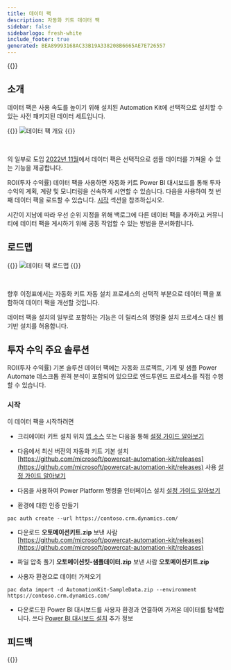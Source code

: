 ```yaml
---
title: 데이터 팩
description: 자동화 키트 데이터 팩
sidebar: false
sidebarlogo: fresh-white
include_footer: true
generated: BEA89993168AC33B19A338208B6665AE7E726557
---
```


{{<toc>}}

## 소개

데이터 팩은 사용 속도를 높이기 위해 설치된 Automation Kit에 선택적으로 설치할 수 있는 사전 패키지된 데이터 세트입니다.

{{<border>}}
![데이터 팩 개요](https://powercat-automation-kit.azureedge.net/releases/november-2022/DataPacks.svg)
{{</border>}}

<br/>

의 일부로 도입 [2022년 11월](/ko/releases/november-2022)에서 데이터 팩은 선택적으로 샘플 데이터를 가져올 수 있는 기능을 제공합니다.

ROI(투자 수익률) 데이터 팩을 사용하면 자동화 키트 Power BI 대시보드를 통해 투자 수익의 계획, 계량 및 모니터링을 신속하게 시연할 수 있습니다. 다음을 사용하여 첫 번째 데이터 팩을 로드할 수 있습니다. [시작](/ko#getting-started) 섹션을 참조하십시오.

시간이 지남에 따라 우선 순위 지정을 위해 백로그에 다른 데이터 팩을 추가하고 커뮤니티에 데이터 팩을 게시하기 위해 공동 작업할 수 있는 방법을 문서화합니다.

## 로드맵

{{<border>}}
![데이터 팩 로드맵](https://powercat-automation-kit.azureedge.net/releases/november-2022/DataPacks-WhatsNext.svg?v=1)
{{</border>}}

<br/>

향후 이정표에서는 자동화 키트 자동 설치 프로세스의 선택적 부분으로 데이터 팩을 포함하여 데이터 팩을 개선할 것입니다.

데이터 팩을 설치의 일부로 포함하는 기능은 이 릴리스의 명령줄 설치 프로세스 대신 웹 기반 설치를 허용합니다.

## 투자 수익 주요 솔루션

ROI(투자 수익률) 기본 솔루션 데이터 팩에는 자동화 프로젝트, 기계 및 샘플 Power Automate 데스크톱 원격 분석이 포함되어 있으므로 엔드투엔드 프로세스를 직접 수행할 수 있습니다.

### 시작

이 데이터 팩을 시작하려면

- 크리에이터 키트 설치 위치 [앱 소스](https://appsource.microsoft.com/product/dynamics-365/microsoftpowercatarch.creatorkit1) 또는 다음을 통해 [설정 가이드 알아보기](https://learn.microsoft.com/power-platform/guidance/creator-kit/setup)

- 다음에서 최신 버전의 자동화 키트 기본 설치 [https://github.com/microsoft/powercat-automation-kit/releases](https://github.com/microsoft/powercat-automation-kit/releases) 사용 [설정 가이드 알아보기](https://learn.microsoft.com/power-automate/guidance/automation-kit/setup/main)

- 다음을 사용하여 Power Platform 명령줄 인터페이스 설치 [설정 가이드 알아보기](https://learn.microsoft.com/power-platform/developer/cli/introduction)

- 환경에 대한 인증 만들기

```pwsh
pac auth create --url https://contoso.crm.dynamics.com/
```

- 다운로드 **오토메이션키트.zip** 보낸 사람 [https://github.com/microsoft/powercat-automation-kit/releases](https://github.com/microsoft/powercat-automation-kit/releases)

- 파일 압축 풀기 **오토메이션킷-샘플데이터.zip** 보낸 사람 **오토메이션키트.zip**

- 사용자 환경으로 데이터 가져오기

```pwsh
pac data import -d AutomationKit-SampleData.zip --environment https://contoso.crm.dynamics.com/ 
```

- 다운로드한 Power BI 대시보드를 사용자 환경과 연결하여 가져온 데이터를 탐색합니다. 쓰다 [Power BI 대시보드 설치](/ko/get-started/install-powerbi-dashboard) 추가 정보

## 피드백

{{<questions name="/content/ko/features/datapacks.json" completed="피드백을 제공해 주셔서 감사합니다." shownavigationbuttons="false" locale="ko">}}
